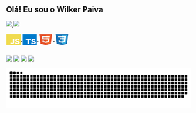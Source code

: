 ## Olá! Eu sou o Wilker Paiva

<div>
<a href="https://github.com/wilkerpaiva">
  <img src="https://github-readme-stats.vercel.app/api?username=wilkerpaiva&show_icons=true&theme=dracula&include_all_commits=true&count_private=true"/>
  <img src="https://github-readme-stats.vercel.app/api/top-langs/?username=wilkerpaiva&layout=compact&langs_count=7&theme=dracula"/>
</div>

  <div style="display: inline_block"><br>
  <img align="center" alt="Wilker-Js" height="30" width="40" src="https://raw.githubusercontent.com/devicons/devicon/master/icons/javascript/javascript-plain.svg">
  <img align="center" alt="Wilker-Ts" height="30" width="40" src="https://raw.githubusercontent.com/devicons/devicon/master/icons/typescript/typescript-plain.svg">
  <img align="center" alt="Wilker-HTML" height="30" width="40" src="https://raw.githubusercontent.com/devicons/devicon/master/icons/html5/html5-original.svg">
  <img align="center" alt="Wilker-CSS" height="30" width="40" src="https://raw.githubusercontent.com/devicons/devicon/master/icons/css3/css3-original.svg">
</div>
  
  ##
  
  <div> 
  <a href="https://www.youtube.com/channel/UCanTT8AHJXcza4ZhmT6TMjQ" target="_blank"><img src="https://img.shields.io/badge/YouTube-FF0000?style=for-the-badge&logo=youtube&logoColor=white" target="_blank"></a>
  <a href="https://www.instagram.com/wilker_cpaiva/" target="_blank"><img src="https://img.shields.io/badge/-Instagram-%23E4405F?style=for-the-badge&logo=instagram&logoColor=white" target="_blank"></a>
 	<a href="https://www.twitch.tv/wilker_paiva" target="_blank"><img src="https://img.shields.io/badge/Twitch-9146FF?style=for-the-badge&logo=twitch&logoColor=white" target="_blank"></a>
  <a href = "mailto:wilkerpaiva1@yahoo.com"><img src="https://img.shields.io/badge/Yahoo-%23333?style=for-the-badge&logo=yahoo&logoColor=white&color=blueviolet" target="_blank"></a>
 
  ![Snake animation](https://github.com/wilkerpaiva/wilkerpaiva/blob/output/github-contribution-grid-snake.svg)
 
</div>
